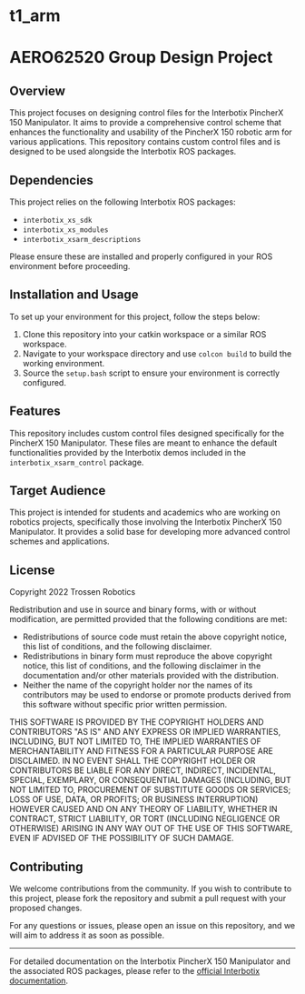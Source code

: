 # t1_arm
# AERO62520 Group Design Project

## Overview
This project focuses on designing control files for the Interbotix PincherX 150 Manipulator. It aims to provide a comprehensive control scheme that enhances the functionality and usability of the PincherX 150 robotic arm for various applications. This repository contains custom control files and is designed to be used alongside the Interbotix ROS packages.

## Dependencies
This project relies on the following Interbotix ROS packages:
- `interbotix_xs_sdk`
- `interbotix_xs_modules`
- `interbotix_xsarm_descriptions`

Please ensure these are installed and properly configured in your ROS environment before proceeding.

## Installation and Usage
To set up your environment for this project, follow the steps below:

1. Clone this repository into your catkin workspace or a similar ROS workspace.
2. Navigate to your workspace directory and use `colcon build` to build the working environment.
3. Source the `setup.bash` script to ensure your environment is correctly configured.


## Features
This repository includes custom control files designed specifically for the PincherX 150 Manipulator. These files are meant to enhance the default functionalities provided by the Interbotix demos included in the `interbotix_xsarm_control` package.

## Target Audience
This project is intended for students and academics who are working on robotics projects, specifically those involving the Interbotix PincherX 150 Manipulator. It provides a solid base for developing more advanced control schemes and applications.

## License
Copyright 2022 Trossen Robotics

Redistribution and use in source and binary forms, with or without modification, are permitted provided that the following conditions are met:

- Redistributions of source code must retain the above copyright notice, this list of conditions, and the following disclaimer.
- Redistributions in binary form must reproduce the above copyright notice, this list of conditions, and the following disclaimer in the documentation and/or other materials provided with the distribution.
- Neither the name of the copyright holder nor the names of its contributors may be used to endorse or promote products derived from this software without specific prior written permission.

THIS SOFTWARE IS PROVIDED BY THE COPYRIGHT HOLDERS AND CONTRIBUTORS "AS IS" AND ANY EXPRESS OR IMPLIED WARRANTIES, INCLUDING, BUT NOT LIMITED TO, THE IMPLIED WARRANTIES OF MERCHANTABILITY AND FITNESS FOR A PARTICULAR PURPOSE ARE DISCLAIMED. IN NO EVENT SHALL THE COPYRIGHT HOLDER OR CONTRIBUTORS BE LIABLE FOR ANY DIRECT, INDIRECT, INCIDENTAL, SPECIAL, EXEMPLARY, OR CONSEQUENTIAL DAMAGES (INCLUDING, BUT NOT LIMITED TO, PROCUREMENT OF SUBSTITUTE GOODS OR SERVICES; LOSS OF USE, DATA, OR PROFITS; OR BUSINESS INTERRUPTION) HOWEVER CAUSED AND ON ANY THEORY OF LIABILITY, WHETHER IN CONTRACT, STRICT LIABILITY, OR TORT (INCLUDING NEGLIGENCE OR OTHERWISE) ARISING IN ANY WAY OUT OF THE USE OF THIS SOFTWARE, EVEN IF ADVISED OF THE POSSIBILITY OF SUCH DAMAGE.

## Contributing
We welcome contributions from the community. If you wish to contribute to this project, please fork the repository and submit a pull request with your proposed changes.

For any questions or issues, please open an issue on this repository, and we will aim to address it as soon as possible.

---

For detailed documentation on the Interbotix PincherX 150 Manipulator and the associated ROS packages, please refer to the [official Interbotix documentation](https://www.trossenrobotics.com/).
